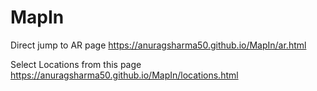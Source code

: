 # MapIn

 Direct jump to AR page
https://anuragsharma50.github.io/MapIn/ar.html

 Select Locations from this page
https://anuragsharma50.github.io/MapIn/locations.html
